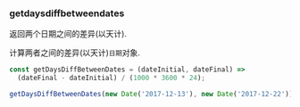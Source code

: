 ### getdaysdiffbetweendates

返回两个日期之间的差异(以天计). 

计算两者之间的差异(以天计)`日期`对象. 

```js
const getDaysDiffBetweenDates = (dateInitial, dateFinal) =>
  (dateFinal - dateInitial) / (1000 * 3600 * 24);
```

```js
getDaysDiffBetweenDates(new Date('2017-12-13'), new Date('2017-12-22')); // 9
```
